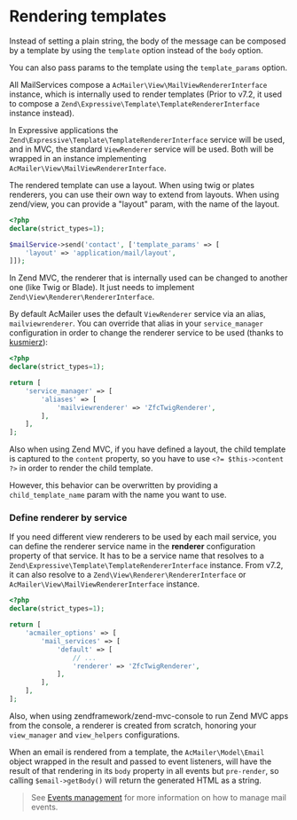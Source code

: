 # Rendering templates

Instead of setting a plain string, the body of the message can be composed by a template by using the `template` option instead of the `body` option.

You can also pass params to the template using the `template_params` option.

All MailServices compose a `AcMailer\View\MailViewRendererInterface` instance, which is internally used to render templates (Prior to v7.2, it used to compose a `Zend\Expressive\Template\TemplateRendererInterface` instance instead).

In Expressive applications the `Zend\Expressive\Template\TemplateRendererInterface` service will be used, and in MVC, the standard `ViewRenderer` service will be used. Both will be wrapped in an instance implementing `AcMailer\View\MailViewRendererInterface`.

The rendered template can use a layout. When using twig or plates renderers, you can use their own way to extend from layouts. When using zend/view, you can provide a "layout" param, with the name of the layout.

```php
<?php
declare(strict_types=1);

$mailService->send('contact', ['template_params' => [
    'layout' => 'application/mail/layout',
]]);
```

In Zend MVC, the renderer that is internally used can be changed to another one (like Twig or Blade). It just needs to implement `Zend\View\Renderer\RendererInterface`.

By default AcMailer uses the default `ViewRenderer` service via an alias, `mailviewrenderer`. You can override that alias in your `service_manager` configuration in order to change the renderer service to be used (thanks to [kusmierz](https://github.com/kusmierz)):

```php
<?php
declare(strict_types=1);

return [
    'service_manager' => [
        'aliases' => [
            'mailviewrenderer' => 'ZfcTwigRenderer',
        ],
    ],
];
```

Also when using Zend MVC, if you have defined a layout, the child template is captured to the `content` property, so you have to use `<?= $this->content ?>` in order to render the child template.

However, this behavior can be overwritten by providing a `child_template_name` param with the name you want to use.

### Define renderer by service

If you need different view renderers to be used by each mail service, you can define the renderer service name in the **renderer** configuration property of that service. It has to be a service name that resolves to a `Zend\Expressive\Template\TemplateRendererInterface` instance. From v7.2, it can also resolve to a `Zend\View\Renderer\RendererInterface` or `AcMailer\View\MailViewRendererInterface` instance.

```php
<?php
declare(strict_types=1);

return [
    'acmailer_options' => [
        'mail_services' => [
            'default' => [
                // ...
                'renderer' => 'ZfcTwigRenderer',
            ],
        ],
    ],
];
```

Also, when using zendframework/zend-mvc-console to run Zend MVC apps from the console, a renderer is created from scratch, honoring your `view_manager` and `view_helpers` configurations.

When an email is rendered from a template, the `AcMailer\Model\Email` object wrapped in the result and passed to event listeners, will have the result of that rendering in its `body` property in all events but `pre-render`, so calling `$email->getBody()` will return the generated HTML as a string.

> See [Events management](/events-management) for more information on how to manage mail events.
